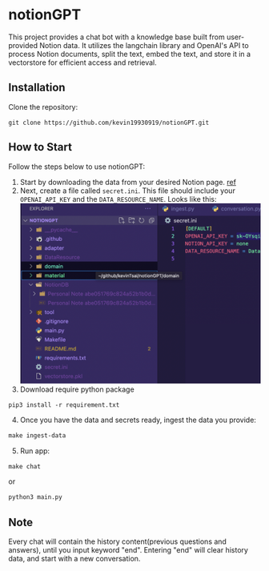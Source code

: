 # notionGPT

This project provides a chat bot with a knowledge base built from user-provided Notion data. It utilizes the langchain library and OpenAI's API to process Notion documents, split the text, embed the text, and store it in a vectorstore for efficient access and retrieval.

## Installation

Clone the repository:

```
git clone https://github.com/kevin19930919/notionGPT.git
```

## How to Start

Follow the steps below to use notionGPT:

1. Start by downloading the data from your desired Notion page. [ref](https://www.notion.so/help/export-your-content)
2. Next, create a file called `secret.ini`. This file should include your `OPENAI_API_KEY` and the `DATA_RESOURCE_NAME`.
   Looks like this:
   ![Alt text](/material/img/img1.png)
3. Download require python package

```
pip3 install -r requirement.txt
``` 

4. Once you have the data and secrets ready, ingest the data you provide:

```makefile
make ingest-data
```

5. Run app:

```makefile
make chat
```
or 
```python
python3 main.py
```

## Note

Every chat will contain the history content(previous questions and answers), until you input keyword "end".
Entering "end" will clear history data, and start with a new conversation.